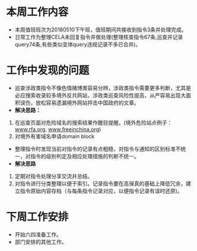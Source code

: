 # 本周工作内容
* 本周值班班次为20180510下午班，值班期间共接收到指令3条并处理完成。
* 日常工作为整理CELA未回复指令并做处理(整理核查指令67条,巡查并记录query74条,有些类似变体query违规记录不多已合并)。

# 工作中发现的问题
* 巡查涉政类指令不像色情赌博类容易分辨，涉政类指令需要更多判断，尤其是必应搜索收录较多境外反共网站，涉政类巡查风险性提高，从严容易出现大面积误伤，放松容易遗漏境外网站抨击中国政府的文章。
* **解决思路：**

1. 在巡查页面对危险域名的搜索结果作醒目提醒。(境外危险站点例子：www.rfa.org, www.freeinchina.org)
1. 对境外有害域名申请domain block


  
* 整理指令时发现当前对指令的记录有点粗糙，对指令与通知的区别标准不统一，对指令的级别判定及相应处理措施的判断不统一。
* **解决思路**

1. 定期对指令处理分享交流并总结。
1. 对指令进行分类整理以便于索引。记录指令要在高保真的基础上降低冗余，建立指令原始内容存档（与每条指令记录对应，以便指令记录有误时还原)。
  
# 下周工作安排
* 开始六四准备工作。
* 部门安排的其他工作。
